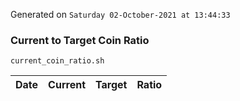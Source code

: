 Generated on `Saturday 02-October-2021 at 13:44:33`

### Current to Target Coin Ratio
`current_coin_ratio.sh`

Date|Current|Target|Ratio
---|---|---|---
